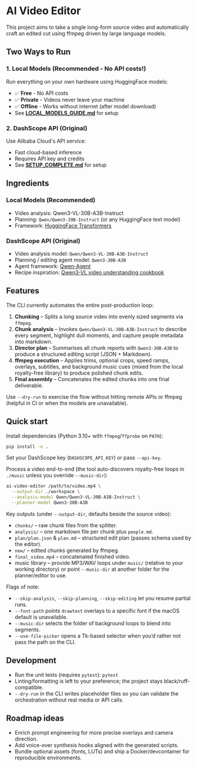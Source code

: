 # AI Video Editor

This project aims to take a single long-form source video and automatically craft an edited cut using ffmpeg driven by large language models.

## Two Ways to Run

### 1. **Local Models** (Recommended - No API costs!)
Run everything on your own hardware using HuggingFace models:
- ✅ **Free** - No API costs
- ✅ **Private** - Videos never leave your machine
- ✅ **Offline** - Works without internet (after model download)
- See **[LOCAL_MODELS_GUIDE.md](LOCAL_MODELS_GUIDE.md)** for setup

### 2. **DashScope API** (Original)
Use Alibaba Cloud's API service:
- Fast cloud-based inference
- Requires API key and credits
- See **[SETUP_COMPLETE.md](SETUP_COMPLETE.md)** for setup

## Ingredients

### Local Models (Recommended)
- Video analysis: Qwen3-VL-30B-A3B-Instruct
- Planning: `Qwen/Qwen3-39B-Instruct` (or any HuggingFace text model)
- Framework: [HuggingFace Transformers](https://huggingface.co/docs/transformers)

### DashScope API (Original)
- Video analysis model: `Qwen/Qwen3-VL-30B-A3B-Instruct`
- Planning / editing agent model: `Qwen3-30B-A3B`
- Agent framework: [Qwen-Agent](https://github.com/QwenLM/Qwen-Agent)
- Recipe inspiration: [Qwen3-VL video understanding cookbook](https://github.com/QwenLM/Qwen3-VL/blob/main/cookbooks/video_understanding.ipynb)

## Features

The CLI currently automates the entire post-production loop:

1. **Chunking** – Splits a long source video into evenly sized segments via `ffmpeg`.
2. **Chunk analysis** – Invokes `Qwen/Qwen3-VL-30B-A3B-Instruct` to describe every segment, highlight dull moments, and capture people metadata into markdown.
3. **Director plan** – Summarises all chunk reports with `Qwen3-30B-A3B` to produce a structured editing script (JSON + Markdown).
4. **ffmpeg execution** – Applies trims, optional crops, speed ramps, overlays, subtitles, and background music cues (mixed from the local royalty-free library) to produce polished chunk edits.
5. **Final assembly** – Concatenates the edited chunks into one final deliverable.

Use `--dry-run` to exercise the flow without hitting remote APIs or ffmpeg (helpful in CI or when the models are unavailable).

## Quick start

Install dependencies (Python 3.10+ with `ffmpeg`/`ffprobe` on `PATH`):

```bash
pip install -e .
```

Set your DashScope key (`DASHSCOPE_API_KEY`) or pass `--api-key`.

Process a video end-to-end (the tool auto-discovers royalty-free loops in `./music` unless you override `--music-dir`):

```bash
ai-video-editor /path/to/video.mp4 \
  --output-dir ./workspace \
  --analysis-model Qwen/Qwen3-VL-30B-A3B-Instruct \
  --planner-model Qwen3-30B-A3B
```

Key outputs (under `--output-dir`, defaults beside the source video):

- `chunks/` – raw chunk files from the splitter.
- `analysis/` – one markdown file per chunk plus `people.md`.
- `plan/plan.json` & `plan.md` – structured edit plan (passes schema used by the editor).
- `new/` – edited chunks generated by ffmpeg.
- `final_video.mp4` – concatenated finished video.
- music library – provide MP3/WAV loops under `music/` (relative to your working directory) or point `--music-dir` at another folder for the planner/editor to use.

Flags of note:

- `--skip-analysis`, `--skip-planning`, `--skip-editing` let you resume partial runs.
- `--font-path` points `drawtext` overlays to a specific font if the macOS default is unavailable.
- `--music-dir` selects the folder of background loops to blend into segments.
- `--use-file-picker` opens a Tk-based selector when you’d rather not pass the path on the CLI.

## Development

- Run the unit tests (requires `pytest`): `pytest`
- Linting/formatting is left to your preference; the project stays black/ruff-compatible.
- `--dry-run` in the CLI writes placeholder files so you can validate the orchestration without real media or API calls.

## Roadmap ideas

- Enrich prompt engineering for more precise overlays and camera direction.
- Add voice-over synthesis hooks aligned with the generated scripts.
- Bundle optional assets (fonts, LUTs) and ship a Docker/devcontainer for reproducible environments.
